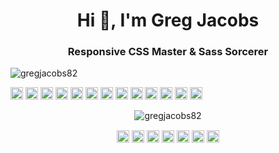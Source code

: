 <h1 align="center">Hi 👋, I'm Greg Jacobs</h1>
<h3 align="center">Responsive CSS Master & Sass Sorcerer</h3>
<p align="left"> <img src="https://komarev.com/ghpvc/?username=gregjacobs82" alt="gregjacobs82" /> </p>

<p align="left"><img src="https://konpa.github.io/devicon/devicon.git/icons/vuejs/vuejs-original-wordmark.svg" alt="vuejs" width="20" height="20"/> 
<img src="https://konpa.github.io/devicon/devicon.git/icons/react/react-original-wordmark.svg" alt="react" width="20" height="20"/> 
<img src="https://konpa.github.io/devicon/devicon.git/icons/amazonwebservices/amazonwebservices-original-wordmark.svg" alt="amazonwebservices" width="20" height="20"/> 
<img src="https://konpa.github.io/devicon/devicon.git/icons/bootstrap/bootstrap-plain.svg" alt="bootstrap" width="20" height="20"/> 
<img src="https://konpa.github.io/devicon/devicon.git/icons/css3/css3-original-wordmark.svg" alt="css3" width="20" height="20"/> 
<img src="https://konpa.github.io/devicon/devicon.git/icons/gulp/gulp-plain.svg" alt="gulp" width="20" height="20"/> 
<img src="https://konpa.github.io/devicon/devicon.git/icons/html5/html5-original-wordmark.svg" alt="html5" width="20" height="20"/> 
<img src="https://konpa.github.io/devicon/devicon.git/icons/javascript/javascript-original.svg" alt="javascript" width="20" height="20"/> 
<img src="https://konpa.github.io/devicon/devicon.git/icons/laravel/laravel-plain-wordmark.svg" alt="laravel" width="20" height="20"/> 
<img src="https://konpa.github.io/devicon/devicon.git/icons/mysql/mysql-original-wordmark.svg" alt="mysql" width="20" height="20"/> 
<img src="https://konpa.github.io/devicon/devicon.git/icons/php/php-original.svg" alt="php" width="20" height="20"/> 
<img src="https://konpa.github.io/devicon/devicon.git/icons/sass/sass-original.svg" alt="sass" width="20" height="20"/> 
<img src="https://konpa.github.io/devicon/devicon.git/icons/nodejs/nodejs-original-wordmark.svg" alt="nodejs" width="20" height="20"/>
</p>

<p align="center"> <img src="https://github-readme-stats.vercel.app/api?username=gregjacobs82&show_icons=true" alt="gregjacobs82" /> </p>

<p align="center">
<a href="https://linkedin.com/in/gregjacobs" target="blank"><img align="center" src="https://cdn.jsdelivr.net/npm/simple-icons@3.0.1/icons/linkedin.svg" alt="gregjacobs" height="20" width="20" /></a>
<a href="https://codepen.io/gregjacobs" target="blank"><img align="center" src="https://cdn.jsdelivr.net/npm/simple-icons@3.0.1/icons/codepen.svg" alt="gregjacobs" height="20" width="20" /></a>
<a href="https://stackoverflow.com/gregjacobs82" target="blank"><img align="center" src="https://cdn.jsdelivr.net/npm/simple-icons@3.0.1/icons/stackoverflow.svg" alt="gregjacobs82" height="20" width="20" /></a>
<a href="https://dev.to/gregjacobs" target="blank"><img align="center" src="https://cdn.jsdelivr.net/npm/simple-icons@3.0.1/icons/dev-dot-to.svg" alt="gregjacobs" height="20" width="20" /></a>
<a href="https://twitter.com/gregjacobs" target="blank"><img align="center" src="https://cdn.jsdelivr.net/npm/simple-icons@3.0.1/icons/twitter.svg" alt="gregjacobs" height="20" width="20" /></a>
<a href="https://fb.com/gregoryjacobsdesigns" target="blank"><img align="center" src="https://cdn.jsdelivr.net/npm/simple-icons@3.0.1/icons/facebook.svg" alt="gregoryjacobsdesigns" height="20" width="20" /></a>
<a href="https://instagram.com/officialgregjacobs" target="blank"><img align="center" src="https://cdn.jsdelivr.net/npm/simple-icons@3.0.1/icons/instagram.svg" alt="officialgregjacobs" height="20" width="20" /></a>
</p>